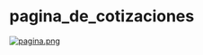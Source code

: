 # pagina_de_cotizaciones


[![pagina.png](https://i.postimg.cc/4d2htmk8/pagina.png)](https://postimg.cc/0MmQ15Nm)

